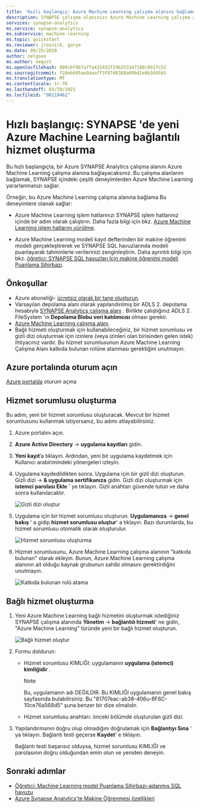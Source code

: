 ```yaml
---
title: 'Hızlı başlangıç: Azure Machine Learning çalışma alanını bağlama'
description: SYNAPSE çalışma alanınızı Azure Machine Learning çalışma alanına bağlama
services: synapse-analytics
ms.service: synapse-analytics
ms.subservice: machine-learning
ms.topic: quickstart
ms.reviewer: jrasnick, garye
ms.date: 09/25/2020
author: nelgson
ms.author: negust
ms.openlocfilehash: 800cbf9b7a7fa415452f29b253347188c8917c52
ms.sourcegitcommit: f28ebb95ae9aaaff3f87d8388a09b41e0b3445b5
ms.translationtype: MT
ms.contentlocale: tr-TR
ms.lasthandoff: 03/29/2021
ms.locfileid: "98219462"
---
```

# <a name="quickstart-create-a-new-azure-machine-learning-linked-service-in-synapse"></a>Hızlı başlangıç: SYNAPSE 'de yeni Azure Machine Learning bağlantılı hizmet oluşturma

Bu hızlı başlangıçta, bir Azure SYNAPSE Analytics çalışma alanını Azure Machine Learning çalışma alanına bağlayacaksınız. Bu çalışma alanlarını bağlamak, SYNAPSE içindeki çeşitli deneyimlerden Azure Machine Learning yararlanmanızı sağlar.

Örneğin, bu Azure Machine Learning çalışma alanına bağlama Bu deneyimlere olanak sağlar:

- Azure Machine Learning işlem hatlarınızı SYNAPSE işlem hatlarınız içinde bir adım olarak çalıştırın. Daha fazla bilgi için bkz. [Azure Machine Learning işlem hatlarını yürütme](../../data-factory/transform-data-machine-learning-service.md).

- Azure Machine Learning modeli kayıt defterinden bir makine öğrenimi modeli gerçekleştirerek ve SYNAPSE SQL havuzlarında modeli puanlayarak tahminlerle verilerinizi zenginleştirin. Daha ayrıntılı bilgi için bkz. [öğretici: SYNAPSE SQL havuzları Için makine öğrenimi modeli Puanlama Sihirbazı](tutorial-sql-pool-model-scoring-wizard.md).

## <a name="prerequisites"></a>Önkoşullar

- Azure aboneliği- [ücretsiz olarak bir tane oluşturun](https://azure.microsoft.com/free/).
- Varsayılan depolama alanı olarak yapılandırılmış bir ADLS 2. depolama hesabıyla [SYNAPSE Analytics çalışma alanı](../get-started-create-workspace.md) . Birlikte çalıştığınız ADLS 2. FileSystem 'ın **Depolama Blobu veri katılımcısı** olması gerekir.
- [Azure Machine Learning çalışma alanı](../../machine-learning/how-to-manage-workspace.md).
- Bağlı hizmeti oluşturmak için kullanabileceğiniz, bir hizmet sorumlusu ve gizli dizi oluşturmak için izinlere (veya izinleri olan birisinden gelen istek) ihtiyacınız vardır. Bu hizmet sorumlusunun Azure Machine Learning Çalışma Alanı katkıda bulunan rolüne atanması gerektiğini unutmayın.

## <a name="sign-in-to-the-azure-portal"></a>Azure portalında oturum açın

[Azure portalda](https://portal.azure.com/) oturum açma

## <a name="create-a-service-principal"></a>Hizmet sorumlusu oluşturma

Bu adım, yeni bir hizmet sorumlusu oluşturacak. Mevcut bir hizmet sorumlusunu kullanmak istiyorsanız, bu adımı atlayabilirsiniz.
1. Azure portalını açın. 

1. **Azure Active Directory**  ->  **uygulama kayıtları** gidin.

1. **Yeni kayıt**’a tıklayın. Ardından, yeni bir uygulama kaydetmek için Kullanıcı arabirimindeki yönergeleri izleyin.

1. Uygulama kaydedildikten sonra. Uygulama için bir gizli dizi oluşturun. Gizli dizi   ->  **& uygulama sertifikanıza** gidin. Gizli dizi oluşturmak için **istemci parolası Ekle** ' ye tıklayın. Gizli anahtarı güvende tutun ve daha sonra kullanılacaktır.

   ![Gizli dizi oluştur](media/quickstart-integrate-azure-machine-learning/quickstart-integrate-azure-machine-learning-createsp-00a.png)

1. Uygulama için bir hizmet sorumlusu oluşturun. **Uygulamanıza**  ->  **genel bakış** ' a gidip **hizmet sorumlusu oluştur**' a tıklayın. Bazı durumlarda, bu hizmet sorumlusu otomatik olarak oluşturulur.

   ![Hizmet sorumlusu oluşturma](media/quickstart-integrate-azure-machine-learning/quickstart-integrate-azure-machine-learning-createsp-00b.png)

1. Hizmet sorumlusunu, Azure Machine Learning çalışma alanının "katkıda bulunan" olarak ekleyin. Bunun, Azure Machine Learning çalışma alanının ait olduğu kaynak grubunun sahibi olmasını gerektirdiğini unutmayın.

   ![Katkıda bulunan rolü atama](media/quickstart-integrate-azure-machine-learning/quickstart-integrate-azure-machine-learning-createsp-00c.png)

## <a name="create-a-linked-service"></a>Bağlı hizmet oluşturma

1. Yeni Azure Machine Learning bağlı hizmetini oluşturmak istediğiniz SYNAPSE çalışma alanında **Yönetim**  ->  **bağlantılı hizmeti**' ne gidin, "Azure Machine Learning" türünde yeni bir bağlı hizmet oluşturun.

   ![Bağlı hizmet oluştur](media/quickstart-integrate-azure-machine-learning/quickstart-integrate-azure-machine-learning-create-linked-service-00a.png)

2. Formu doldurun:

   - Hizmet sorumlusu KIMLIĞI: uygulamanın **uygulama (istemci) kimliğidir** .
  
     > [!NOTE]
     > Bu, uygulamanın adı DEĞILDIR. Bu KIMLIĞI uygulamanın genel bakış sayfasında bulabilirsiniz. Bu "81707eac-ab38-406u-8F6C-10ce76a568d5" şuna benzer bir dize olmalıdır.

   - Hizmet sorumlusu anahtarı: önceki bölümde oluşturulan gizli dizi.

3. Yapılandırmanın doğru olup olmadığını doğrulamak için **Bağlantıyı Sına** ' ya tıklayın. Bağlantı testi geçerse **Kaydet**' e tıklayın.

   Bağlantı testi başarısız olduysa, hizmet sorumlusu KIMLIĞI ve parolasının doğru olduğundan emin olun ve yeniden deneyin.

## <a name="next-steps"></a>Sonraki adımlar

- [Öğretici: Machine Learning model Puanlama Sihirbazı-adanmış SQL havuzu](tutorial-sql-pool-model-scoring-wizard.md)
- [Azure Synapse Analytics'te Makine Öğrenmesi özellikleri](what-is-machine-learning.md)